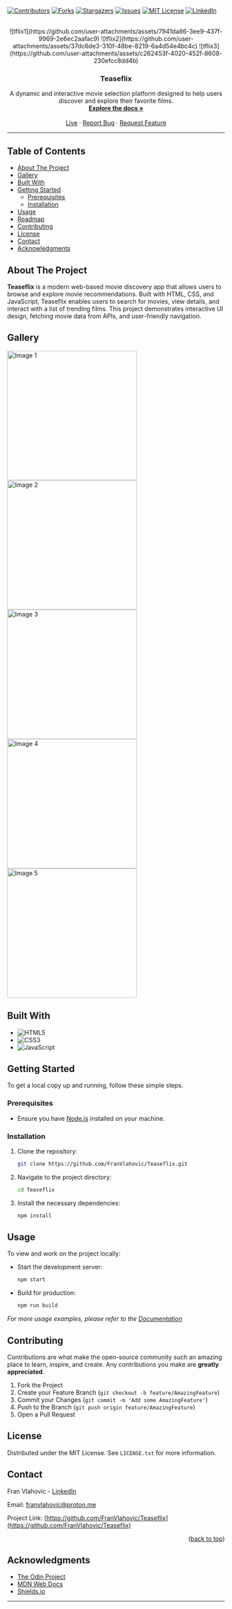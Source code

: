 <a id="readme-top"></a>

<!-- PROJECT SHIELDS -->

[![Contributors][contributors-shield]][contributors-url]
[![Forks][forks-shield]][forks-url]
[![Stargazers][stars-shield]][stars-url]
[![Issues][issues-shield]][issues-url]
[![MIT License][license-shield]][license-url]
[![LinkedIn][linkedin-shield]][linkedin-url]

<!-- PROJECT LOGO -->
<br />
<div align="center">
   ![tflix1](https://github.com/user-attachments/assets/7941da86-3ee9-437f-9969-2e6ec2aafac9)
   ![tflix2](https://github.com/user-attachments/assets/37dc6de3-310f-48be-8219-6a4d54e4bc4c)
   ![tflix3](https://github.com/user-attachments/assets/c262453f-4020-452f-8608-230efcc8dd4b)


  <h3 align="center">Teaseflix</h3>

  <p align="center">
    A dynamic and interactive movie selection platform designed to help users discover and explore their favorite films.
    <br />
    <a href="https://github.com/FranVlahovic/Teaseflix"><strong>Explore the docs »</strong></a>
    <br />
    <br />
    <a href="https://franvlahovic.github.io/Teaseflix">Live</a>
    ·
    <a href="https://github.com/FranVlahovic/Teaseflix/issues/new?labels=bug&template=bug-report---.md">Report Bug</a>
    ·
    <a href="https://github.com/FranVlahovic/Teaseflix/issues/new?labels=enhancement&template=feature-request---.md">Request Feature</a>
  </p>
</div>

---

## Table of Contents

- [About The Project](#about-the-project)
- [Gallery](#gallery)
- [Built With](#built-with)
- [Getting Started](#getting-started)
    - [Prerequisites](#prerequisites)
    - [Installation](#installation)
- [Usage](#usage)
- [Roadmap](#roadmap)
- [Contributing](#contributing)
- [License](#license)
- [Contact](#contact)
- [Acknowledgments](#acknowledgments)

## About The Project

**Teaseflix** is a modern web-based movie discovery app that allows users to browse and explore movie recommendations. Built with HTML, CSS, and JavaScript, Teaseflix enables users to search for movies, view details, and interact with a list of trending films. This project demonstrates interactive UI design, fetching movie data from APIs, and user-friendly navigation.

## Gallery

<div align="left" class="gallery">
  <img src="https://github.com/user-attachments/assets/08e86a6b-1957-44d0-997d-d6e39ea28800" alt="Image 1" width="300px">
  <img src="https://github.com/user-attachments/assets/f75b4d7b-74b7-4a30-80c7-f32e1ac2d71e" alt="Image 2" width="300px">
  <img src="https://github.com/user-attachments/assets/359189b0-97e7-4909-935c-18db44365f92" alt="Image 3" width="300px">
  <img src="https://github.com/user-attachments/assets/2da5c64e-ce1d-4f58-b8eb-6569828dda8c" alt="Image 4" width="300px">
  <img src="https://github.com/user-attachments/assets/adf08556-a6b5-4f03-a31c-3ee4b9631b03" alt="Image 5" width="300px">
</div>

## Built With

- ![HTML5](https://img.shields.io/badge/-HTML5-E34F26?style=for-the-badge&logo=html5&logoColor=white)
- ![CSS3](https://img.shields.io/badge/-CSS3-1572B6?style=for-the-badge&logo=css3&logoColor=white)
- ![JavaScript](https://img.shields.io/badge/-JavaScript-F7DF1E?style=for-the-badge&logo=javascript&logoColor=black)

## Getting Started

To get a local copy up and running, follow these simple steps.

### Prerequisites

- Ensure you have [Node.js](https://nodejs.org/) installed on your machine.

### Installation

1. Clone the repository:
    ```sh
    git clone https://github.com/FranVlahovic/Teaseflix.git
    ```
2. Navigate to the project directory:
    ```sh
    cd Teaseflix
    ```
3. Install the necessary dependencies:
    ```sh
    npm install
    ```

## Usage

To view and work on the project locally:

- Start the development server:

    ```sh
    npm start
    ```

- Build for production:
    ```sh
    npm run build
    ```

_For more usage examples, please refer to the [Documentation](https://example.com)_

## Contributing

Contributions are what make the open-source community such an amazing place to learn, inspire, and create. Any contributions you make are **greatly appreciated**.

1. Fork the Project
2. Create your Feature Branch (`git checkout -b feature/AmazingFeature`)
3. Commit your Changes (`git commit -m 'Add some AmazingFeature'`)
4. Push to the Branch (`git push origin feature/AmazingFeature`)
5. Open a Pull Request

## License

Distributed under the MIT License. See `LICENSE.txt` for more information.

## Contact

Fran Vlahovic - [LinkedIn](https://linkedin.com/in/franvlahovic)

Email: franvlahovic@proton.me

Project Link: [https://github.com/FranVlahovic/Teaseflix](https://github.com/FranVlahovic/Teaseflix)

<p align="right">(<a href="#readme-top">back to top</a>)</p>

## Acknowledgments

- [The Odin Project](https://www.theodinproject.com/)
- [MDN Web Docs](https://developer.mozilla.org/)
- [Shields.io](https://shields.io/)

<!-- MARKDOWN LINKS & IMAGES -->

[contributors-shield]: https://img.shields.io/github/contributors/FranVlahovic/Teaseflix.svg?style=for-the-badge
[contributors-url]: https://github.com/FranVlahovic/Teaseflix/graphs/contributors
[forks-shield]: https://img.shields.io/github/forks/FranVlahovic/Teaseflix.svg?style=for-the-badge
[forks-url]: https://github.com/FranVlahovic/Teaseflix/network/members
[stars-shield]: https://img.shields.io/github/stars/FranVlahovic/Teaseflix.svg?style=for-the-badge
[stars-url]: https://github.com/FranVlahovic/Teaseflix/stargazers
[issues-shield]: https://img.shields.io/github/issues/FranVlahovic/Teaseflix.svg?style=for-the-badge
[issues-url]: https://github.com/FranVlahovic/Teaseflix/issues
[license-shield]: https://img.shields.io/github/license/FranVlahovic/Teaseflix.svg?style=for-the-badge
[license-url]: https://github.com/FranVlahovic/Teaseflix/blob/main/LICENSE
[linkedin-shield]: https://img.shields.io/badge/-LinkedIn-blue.svg?style=for-the-badge&logo=linkedin&logoColor=white
[linkedin-url]: https://linkedin.com/in/franvlahovic
[product-screenshot]: images/screenshot.png

---
